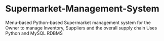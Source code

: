 # Supermarket-Management-System
Menu-based Python-based Supermarket management system for the Owner to manage Inventory, Suppliers and the overall supply chain
Uses Python and MySQL RDBMS
